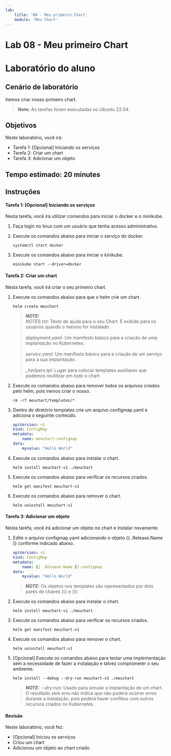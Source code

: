 ```yaml
---
lab:
    title: '08 - Meu primeiro Chart'
    module: 'Meu Chart'
---
```


# Lab 08 - Meu primeiro Chart

# Laboratório do aluno

## Cenário de laboratório

Iremos criar nosso primeiro chart.

>**Note:** As tarefas foram executadas no Ubuntu 22.04.

## Objetivos

Neste laboratório, você irá:

+ Tarefa 1: [Opcional] Iniciando os serviços
+ Tarefa 2: Criar um chart
+ Tarefa 3: Adicionar um objeto

## Tempo estimado: 20 minutes

## Instruções

#### Tarefa 1: [Opcional] Iniciando os serviços

Nesta tarefa, você irá utilizar comandos para iniciar o docker e o minikube.

1. Faça login no linux com um usuário que tenha acesso administrativo.

1. Execute os comandos abaixo para iniciar o serviço do docker.

    ```shell
    systemctl start docker
    ```

1. Execute os comandos abaixo para iniciar o kinikube.

    ```shell
    minikube start --driver=docker
    ```

#### Tarefa 2: Criar um chart

Nesta tarefa, você irá criar o seu primeiro chart.

1. Execute os comandos abaixo para que o helm crie um chart.

    ```shell
    helm create meuchart
    ```
    > **_NOTE:_**  <br>
    *NOTES.txt:* Texto de ajuda para o seu Chart. É exibido para os usuários quando o mesmo
for instalado.<br><br>
*deployment.yaml:* Um manifesto básico para a criação de uma implantação no
Kubernetes.<br><br>
*service.yaml:* Um manifesto básico para a criação de um serviço para a sua implantação.<br><br>
*_herlpers.tpl:* Lugar para colocar templates auxiliares que podemos reutilizar em todo o
chart

1. Execute os comandos abaixo para remover todos os arquivos criados pelo helm, pois iremos criar o nosso.

    ```shell
    rm -rf meuchart/templates/*
    ```

1. Dentro do diretório templates crie um arquivo configmap.yaml e adiciona o seguinte conteúdo.

    ```yaml
    apiVersion: v1
    kind: ConfigMap
    metadata:
        name: meuchart-configmap
    data:
        myvalue: "Hello World"
    ```

1. Execute os comandos abaixo para instalar o chart.

    ```shell
    helm install meuchart-v1 ./meuchart
    ```
1. Execute os comandos abaixo para verificar os recursos criados.

    ```shell
    helm get manifest meuchart-v1
    ```
1. Execute os comandos abaixo para remover o chart.

    ```shell
    helm uninstall meuchart-v1
    ```
#### Tarefa 3: Adicionar um objeto

Nesta tarefa, você irá adicionar um objeto no chart e instalar novamente.

1. Edite o arquivo configmap.yaml adicionando o objeto {{ .Release.Name }} conforme indicado abaixo.

    ```yaml
    apiVersion: v1
    kind: ConfigMap
    metadata:
        name: {{ .Release.Name }}-configmap
    data:
        myvalue: "Hello World"
    ```
    > **_NOTE:_**  Os objetos nos templates são representados por dois pares de chaves ({{ e }})

1. Execute os comandos abaixo para instalar o chart.

    ```shell
    helm install meuchart-v1 ./meuchart
    ```
1. Execute os comandos abaixo para verificar os recursos criados.

    ```shell
    helm get manifest meuchart-v1
    ```
1. Execute os comandos abaixo para remover o chart.

    ```shell
    helm uninstall meuchart-v1
    ```
1. [Opcional] Execute os comandos abaixo para testar uma implementação sem a necessidade de fazer a instalação e talvez comprometer o seu ambiente.

    ```shell
    helm install --debug --dry-run meuchart-v3 ./meuchart
    ```
    > **_NOTE:_**  *--dry-run:* Usado para simular a implantação de um chart. O resultado sem erro não indica que não poderá ocorrer erros durante a instalação, pois poderá haver conflitos com outros recursos criados no Kubernetes.

#### Revisão

Neste laboratório, você fez:

- [Opcional] Iniciou os serviços
- Criou um chart
- Adicionou um objeto ao chart criado